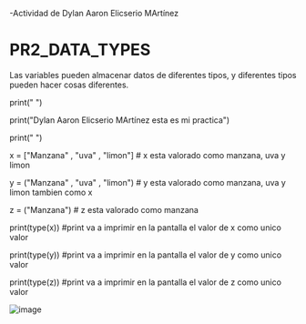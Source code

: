 -Actividad de Dylan Aaron Elicserio MArtínez
# PR2_DATA_TYPES
Las variables pueden almacenar datos de diferentes tipos, y diferentes tipos pueden hacer cosas diferentes.

print(" ")

print("Dylan Aaron Elicserio MArtínez esta es mi practica")

print(" ")

x = ["Manzana" , "uva" , "limon"] # x esta valorado como manzana, uva y limon 

y = ("Manzana" , "uva" , "limon") # y esta valorado como manzana, uva y limon tambien como x

z = ("Manzana") # z esta valorado como manzana

print(type(x)) #print va a imprimir en la pantalla el valor de x como unico valor

print(type(y)) #print va a imprimir en la pantalla el valor de y como unico valor

print(type(z)) #print va a imprimir en la pantalla el valor de z como unico valor


![image](https://github.com/user-attachments/assets/ea43a952-2fa6-4b6b-9c1a-71e282ba1885)

